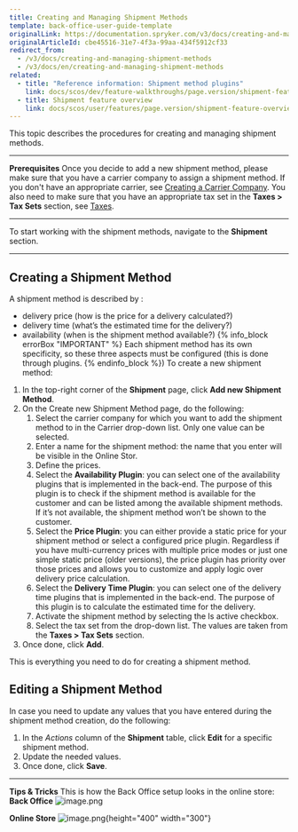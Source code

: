```yaml
---
title: Creating and Managing Shipment Methods
template: back-office-user-guide-template
originalLink: https://documentation.spryker.com/v3/docs/creating-and-managing-shipment-methods
originalArticleId: cbe45516-31e7-4f3a-99aa-434f5912cf33
redirect_from:
  - /v3/docs/creating-and-managing-shipment-methods
  - /v3/docs/en/creating-and-managing-shipment-methods
related:
  - title: "Reference information: Shipment method plugins"
    link: docs/scos/dev/feature-walkthroughs/page.version/shipment-feature-walkthrough/reference-information-shipment-method-plugins.html
  - title: Shipment feature overview
    link: docs/scos/user/features/page.version/shipment-feature-overview.html
---
```


This topic describes the procedures for creating and managing shipment methods.
***
**Prerequisites**
Once you decide to add a new shipment method, please make sure that you have a carrier company to assign a shipment method. If you don't have an appropriate carrier, see  [Creating a Carrier Company](/docs/scos/user/back-office-user-guides/{{page.version}}/administration/delivery-methods/creating-carrier-companies.html). You also need to make sure that you have an appropriate tax set in the **Taxes > Tax Sets** section, see [Taxes](/docs/scos/user/back-office-user-guides/{{page.version}}/administration/tax-rates/taxes.html).
***
To start working with the shipment methods, navigate to the **Shipment** section.
***
## Creating a Shipment Method
A shipment method is described by :
* delivery price (how is the price for a delivery calculated?)
* delivery time (what’s the estimated time for the delivery?)
* availability (when is the shipment method available?)
{% info_block errorBox "IMPORTANT" %}
Each shipment method has its own specificity, so these three aspects must be configured (this is done through plugins.
{% endinfo_block %})
To create a new shipment method:
1. In the top-right corner of the **Shipment** page, click **Add new Shipment Method**.
2. On the Create new Shipment Method page, do the following:
    1. Select the carrier company for which you want to add the shipment method to in the Carrier drop-down list. Only one value can be selected.
    2. Enter a name for the shipment method: the name that you enter will be visible in the Online Stor.
    3. Define the prices.
    4. Select the **Availability Plugin**: you can select one of the availability plugins that is implemented in the back-end. The purpose of this plugin is to check if the shipment method is available for the customer and can be listed among the available shipment methods. If it’s not available, the shipment method won’t be shown to the customer.
    5. Select the **Price Plugin**: you can either provide a static price for your shipment method or select a configured price plugin.
    Regardless if you have multi-currency prices with multiple price modes or just one simple static price (older versions), the price plugin has priority over those prices and allows you to customize and apply logic over delivery price calculation.
    6. Select the **Delivery Time Plugin**: you can select one of the delivery time plugins that is implemented in the back-end. The purpose of this plugin is to calculate the estimated time for the delivery.
    7. Activate the shipment method by selecting the Is active checkbox.
    8. Select the tax set from the drop-down list. The values are taken from the **Taxes > Tax Sets** section.
3. Once done, click **Add**.  	

This is everything you need to do for creating a shipment method.

## Editing a Shipment Method
In case you need to update any values that you have entered during the shipment method creation, do the following:
1. In the _Actions_ column of the **Shipment** table, click **Edit** for a specific shipment method.
2. Update the needed values.
3. Once done, click **Save**.
***
**Tips & Tricks**
This is how the Back Office setup looks in the online store:
**Back Office**
![image.png](https://spryker.s3.eu-central-1.amazonaws.com/docs/User+Guides/Back+Office+User+Guides/Administration/Shipment/Creating+and+Managing+Shipment+Methods/editing-shipment-method.png)

**Online Store**
![image.png](https://spryker.s3.eu-central-1.amazonaws.com/docs/User+Guides/Back+Office+User+Guides/Administration/Shipment/Creating+and+Managing+Shipment+Methods/online-store.png){height="400" width="300"}

